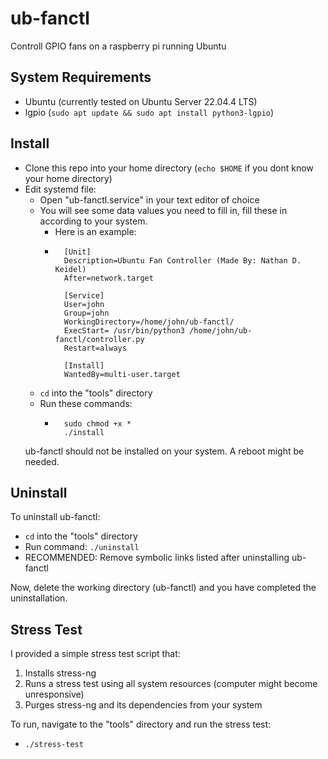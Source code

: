 # ub-fanctl
Controll GPIO fans on a raspberry pi running Ubuntu

## System Requirements
* Ubuntu (currently tested on Ubuntu Server 22.04.4 LTS)
* lgpio (`sudo apt update && sudo apt install python3-lgpio`)

## Install
* Clone this repo into your home directory (`echo $HOME` if you dont know your home directory)
* Edit systemd file:
    - Open "ub-fanctl.service" in your text editor of choice
    - You will see some data values you need to fill in, fill these in according to your system.
        - Here is an example:
        - ```
            [Unit]
            Description=Ubuntu Fan Controller (Made By: Nathan D. Keidel)
            After=network.target
            
            [Service]
            User=john
            Group=john
            WorkingDirectory=/home/john/ub-fanctl/
            ExecStart= /usr/bin/python3 /home/john/ub-fanctl/controller.py
            Restart=always
            
            [Install]
            WantedBy=multi-user.target
          ```
    - `cd` into the "tools" directory
    - Run these commands:
        - ```
            sudo chmod +x *
            ./install
          ```
    ub-fanctl should not be installed on your system. A reboot might be needed.

## Uninstall
To uninstall ub-fanctl:
* `cd` into the "tools" directory
* Run command: `./uninstall`
* RECOMMENDED: Remove symbolic links listed after uninstalling ub-fanctl

Now, delete the working directory (ub-fanctl) and you have completed the uninstallation.

## Stress Test
I provided a simple stress test script that:
1. Installs stress-ng
2. Runs a stress test using all system resources (computer might become unresponsive)
3. Purges stress-ng and its dependencies from your system

To run, navigate to the "tools" directory and run the stress test:
* `./stress-test`
